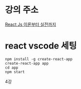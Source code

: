 # 강의 주소

[React Js 이론부터 실전까지](https://www.youtube.com/watch?v=s2knmog2j1U&list=PLRx0vPvlEmdCED62ZIWCbI-6G_jcwmuFB)


# react vscode 세팅
```
npm install -g create-react-app
create-react-app app
cd app
npm start
```

4강
